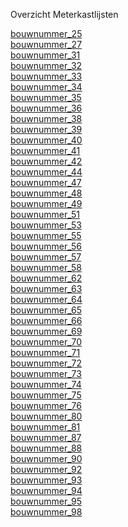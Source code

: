 Overzicht Meterkastlijsten

[bouwnummer_25](/_pages/bouwnummer_25)<br>
[bouwnummer_27](/_pages/bouwnummer_27)<br>
[bouwnummer_31](/_pages/bouwnummer_31)<br>
[bouwnummer_32](/_pages/bouwnummer_32)<br>
[bouwnummer_33](/_pages/bouwnummer_33)<br>
[bouwnummer_34](/_pages/bouwnummer_34)<br>
[bouwnummer_35](/_pages/bouwnummer_35)<br>
[bouwnummer_36](/_pages/bouwnummer_36)<br>
[bouwnummer_38](/_pages/bouwnummer_38)<br>
[bouwnummer_39](/_pages/bouwnummer_39)<br>
[bouwnummer_40](/_pages/bouwnummer_40)<br>
[bouwnummer_41](/_pages/bouwnummer_41)<br>
[bouwnummer_42](/_pages/bouwnummer_42)<br>
[bouwnummer_44](/_pages/bouwnummer_44)<br>
[bouwnummer_47](/_pages/bouwnummer_47)<br>
[bouwnummer_48](/_pages/bouwnummer_48)<br>
[bouwnummer_49](/_pages/bouwnummer_49)<br>
[bouwnummer_51](/_pages/bouwnummer_51)<br>
[bouwnummer_53](/_pages/bouwnummer_53)<br>
[bouwnummer_55](/_pages/bouwnummer_55)<br>
[bouwnummer_56](/_pages/bouwnummer_56)<br>
[bouwnummer_57](/_pages/bouwnummer_57)<br>
[bouwnummer_58](/_pages/bouwnummer_58)<br>
[bouwnummer_62](/_pages/bouwnummer_62)<br>
[bouwnummer_63](/_pages/bouwnummer_63)<br>
[bouwnummer_64](/_pages/bouwnummer_64)<br>
[bouwnummer_65](/_pages/bouwnummer_65)<br>
[bouwnummer_66](/_pages/bouwnummer_66)<br>
[bouwnummer_69](/_pages/bouwnummer_69)<br>
[bouwnummer_70](/_pages/bouwnummer_70)<br>
[bouwnummer_71](/_pages/bouwnummer_71)<br>
[bouwnummer_72](/_pages/bouwnummer_72)<br>
[bouwnummer_73](/_pages/bouwnummer_73)<br>
[bouwnummer_74](/_pages/bouwnummer_74)<br>
[bouwnummer_75](/_pages/bouwnummer_75)<br>
[bouwnummer_76](/_pages/bouwnummer_76)<br>
[bouwnummer_80](/_pages/bouwnummer_80)<br>
[bouwnummer_81](/_pages/bouwnummer_81)<br>
[bouwnummer_87](/_pages/bouwnummer_87)<br>
[bouwnummer_88](/_pages/bouwnummer_88)<br>
[bouwnummer_90](/_pages/bouwnummer_90)<br>
[bouwnummer_92](/_pages/bouwnummer_92)<br>
[bouwnummer_93](/_pages/bouwnummer_93)<br>
[bouwnummer_94](/_pages/bouwnummer_94)<br>
[bouwnummer_95](/_pages/bouwnummer_95)<br>
[bouwnummer_98](/_pages/bouwnummer_98)<br>

